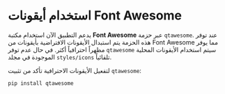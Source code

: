 
# استخدام أيقونات Font Awesome

يدعم التطبيق الآن استخدام مكتبة **Font Awesome** عبر حزمة `qtawesome`. عند توفر
هذه الحزمة يتم استبدال الأيقونات الافتراضية بأيقونات من Font Awesome مما
يوفر مظهراً احترافياً أكثر. في حال عدم توفر `qtawesome` سيتم استخدام
الأيقونات المحلية الموجودة في مجلد `styles/icons` تلقائياً.

لتفعيل الأيقونات الاحترافية تأكد من تثبيت `qtawesome`:

```bash
pip install qtawesome
```
